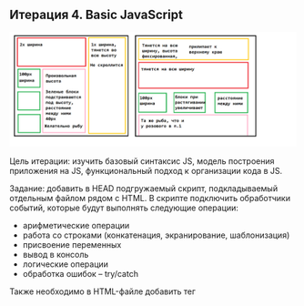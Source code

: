## Итерация 4. Basic JavaScript

<img src="SPOILER_3.png">

Цель итерации:
изучить базовый синтаксис JS, модель построения приложения на JS, функциональный подход к организации кода в JS.

Задание:
добавить в HEAD подгружаемый скрипт, подкладываемый отдельным файлом рядом с HTML.
В скрипте подключить обработчики событий, которые будут выполнять следующие операции:
- арифметические операции
- работа со строками (конкатенация, экранирование, шаблонизация)
- присвоение переменных
- вывод в консоль
- логические операции
- обработка ошибок – try/catch

Также необходимо в HTML-файле добавить тег <script>, в котором будут произведены следующие операции:
- изменение контента определенного элемента
- добавление обработчиков на:
а) наведение мыши
б) клик
в) снятие курсора мыши с элемента
г) фокус инпута
д) изменение контента элемента
- функция, производящая какое-либо действие, и подключенная к любому элементу
- предотвращение работы события

Полезные ссылки для изучения:
https://learn.javascript.ru/
(этого достаточно 🙂 )

Полученные знания:
- Синтаксис JS
- Работа со строками, числами, булевыми значениями
- Логические конструкции, циклы
- Работа с DOM
- Обработчики событий
- Всплытие событий в JS
- функции JS (как отдельный пункт, помимо синтаксиса)
